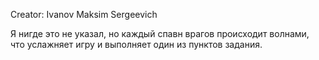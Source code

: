 Creator:
Ivanov Maksim Sergeevich


Я нигде это не указал, но каждый спавн врагов происходит волнами, что услажняет игру и выполняет один из пунктов задания.
